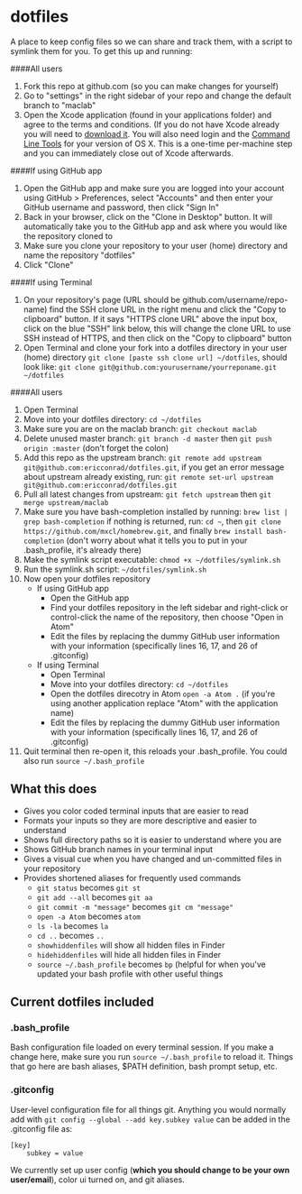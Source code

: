 dotfiles
========

A place to keep config files so we can share and track them, with a script to symlink them for you. To get this up and running:


####All users
1. Fork this repo at github.com (so you can make changes for yourself)
1. Go to "settings" in the right sidebar of your repo and change the default branch to "maclab"
1. Open the Xcode application (found in your applications folder) and agree to the terms and conditions. (If you do not have Xcode already you will need to [download it](https://developer.apple.com/xcode/downloads/ "Download Xcode"). You will also need login and the [Command Line Tools](https://developer.apple.com/downloads/index.action "Developer Tools") for your version of OS X. This is a one-time per-machine step and you can immediately close out of Xcode afterwards.

####If using GitHub app
1. Open the GitHub app and make sure you are logged into your account using GitHub > Preferences, select "Accounts" and then enter your GitHub username and password, then click "Sign In"
1. Back in your browser, click on the "Clone in Desktop" button. It will automatically take you to the GitHub app and ask where you would like the repository cloned to
1. Make sure you clone your repository to your user (home) directory and name the repository "dotfiles"
2. Click "Clone"

####If using Terminal
1. On your repository's page (URL should be github.com/username/repo-name) find the SSH clone URL in the right menu and click the "Copy to clipboard" button. If it says "HTTPS clone URL" above the input box, click on the blue "SSH" link below, this will change the clone URL to use SSH instead of HTTPS, and then click on the "Copy to clipboard" button
1. Open Terminal and clone your fork into a dotfiles directory in your user (home) directory `git clone [paste ssh clone url] ~/dotfiles`, should look like: `git clone git@github.com:yourusername/yourreponame.git ~/dotfiles`

####All users
1. Open Terminal
1. Move into your dotfiles directory: `cd ~/dotfiles`
2. Make sure you are on the maclab branch: `git checkout maclab`
1. Delete unused master branch: `git branch -d master` then `git push origin :master` (don't forget the colon)
1. Add this repo as the upstream branch: `git remote add upstream git@github.com:ericconrad/dotfiles.git`, if you get an error message about upstream already existing, run: `git remote set-url upstream git@github.com:ericconrad/dotfiles.git`
1. Pull all latest changes from upstream: `git fetch upstream` then `git merge upstream/maclab`
1. Make sure you have bash-completion installed by running: `brew list | grep bash-completion` if nothing is returned, run: `cd ~`, then `git clone https://github.com/mxcl/homebrew.git`, and finally `brew install bash-completion` (don't worry about what it tells you to put in your .bash_profile, it's already there)
1. Make the symlink script executable: `chmod +x ~/dotfiles/symlink.sh`
1. Run the symlink.sh script: `~/dotfiles/symlink.sh`
1. Now open your dotfiles repository
    - If using GitHub app
        - Open the GitHub app
        - Find your dotfiles repository in the left sidebar and right-click or control-click the name of the repository, then choose "Open in Atom"
        - Edit the files by replacing the dummy GitHub user information with your information (specifically lines 16, 17, and 26 of .gitconfig)
    - If using Terminal
        - Open Terminal
        - Move into your dotfiles directory: `cd ~/dotfiles`
        - Open the dotfiles direcotry in Atom `open -a Atom .` (if you're using another application replace "Atom" with the application name)
        - Edit the files by replacing the dummy GitHub user information with your information (specifically lines 16, 17, and 26 of .gitconfig)
1. Quit terminal then re-open it, this reloads your .bash_profile. You could also run `source ~/.bash_profile`

## What this does
- Gives you color coded terminal inputs that are easier to read
- Formats your inputs so they are more descriptive and easier to understand
- Shows full directory paths so it is easier to understand where you are
- Shows GitHub branch names in your terminal input
- Gives a visual cue when you have changed and un-committed files in your repository
- Provides shortened aliases for frequently used commands
    - `git status` becomes `git st`
    - `git add --all` becomes `git aa`
    - `git commit -m "message"` becomes `git cm "message"`
    - `open -a Atom` becomes `atom`
    - `ls -la` becomes `la`
    - `cd ..` becomes `..`
    - `showhiddenfiles` will show all hidden files in Finder
    - `hidehiddenfiles` will hide all hidden files in Finder
    - `source ~/.bash_profile` becomes `bp` (helpful for when you've updated your bash profile with other useful things

## Current dotfiles included

### .bash_profile

Bash configuration file loaded on every terminal session. If you make a change here, make sure you run `source ~/.bash_profile` to reload it. Things that go here are bash aliases, $PATH definition, bash prompt setup, etc.

### .gitconfig

User-level configuration file for all things git. Anything you would normally add with `git config --global --add key.subkey value` can be added in the .gitconfig file as:

```
[key]
	subkey = value
```

We currently set up user config (**which you should change to be your own user/email**), color ui turned on, and git aliases.
